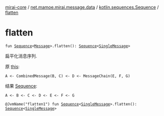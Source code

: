 [mirai-core](../../index.md) / [net.mamoe.mirai.message.data](../index.md) / [kotlin.sequences.Sequence](index.md) / [flatten](./flatten.md)

# flatten

`fun `[`Sequence`](https://kotlinlang.org/api/latest/jvm/stdlib/kotlin.sequences/-sequence/index.html)`<`[`Message`](../-message/index.md)`>.flatten(): `[`Sequence`](https://kotlinlang.org/api/latest/jvm/stdlib/kotlin.sequences/-sequence/index.html)`<`[`SingleMessage`](../-single-message.md)`>`

扁平化消息序列.

原 [this](flatten/-this-.md):

```
A <- CombinedMessage(B, C) <- D <- MessageChain(E, F, G)
```

结果 [Sequence](https://kotlinlang.org/api/latest/jvm/stdlib/kotlin.sequences/-sequence/index.html):

```
A <- B <- C <- D <- E <- F <- G
```

`@JvmName("flatten1") fun `[`Sequence`](https://kotlinlang.org/api/latest/jvm/stdlib/kotlin.sequences/-sequence/index.html)`<`[`SingleMessage`](../-single-message.md)`>.flatten(): `[`Sequence`](https://kotlinlang.org/api/latest/jvm/stdlib/kotlin.sequences/-sequence/index.html)`<`[`SingleMessage`](../-single-message.md)`>`